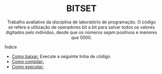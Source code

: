 <h1 align="center">
    <a>BITSET </a>
</h1>
<p align="center">Trabalho avaliativo da disciplina de laboratório de programação. O código se refere a utilização de operadores bit a bit para salvar todos os valores digitados pelo individuo, desde que os números sejam positivos e menores que 5000.</p>

Índice 

* [Como baixar:](#Como-baixar)
    Execute a seguinte linha de código 
* [Como compilar:](#Como-compilar)
* [Como executar:](#Como-executar)

